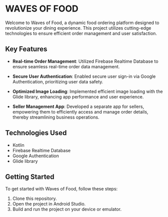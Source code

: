 # WAVES OF FOOD

Welcome to Waves of Food, a dynamic food ordering platform designed to revolutionize your dining experience. This project utilizes cutting-edge technologies to ensure efficient order management and user satisfaction.

## Key Features

- **Real-time Order Management**: Utilized Firebase Realtime Database to ensure seamless real-time order data management.
  
- **Secure User Authentication**: Enabled secure user sign-in via Google Authentication, prioritizing user data safety.

- **Optimized Image Loading**: Implemented efficient image loading with the Glide library, enhancing app performance and user experience.

- **Seller Management App**: Developed a separate app for sellers, empowering them to efficiently access and manage order details, thereby streamlining business operations.

## Technologies Used

- Kotlin
- Firebase Realtime Database
- Google Authentication
- Glide library

## Getting Started

To get started with Waves of Food, follow these steps:

1. Clone this repository.
2. Open the project in Android Studio.
3. Build and run the project on your device or emulator.
